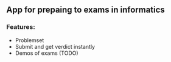 <h2>App for prepaing to exams in informatics</h2>

<h3>Features:</h3>

 - Problemset
 - Submit and get verdict instantly
 - Demos of exams (TODO)
